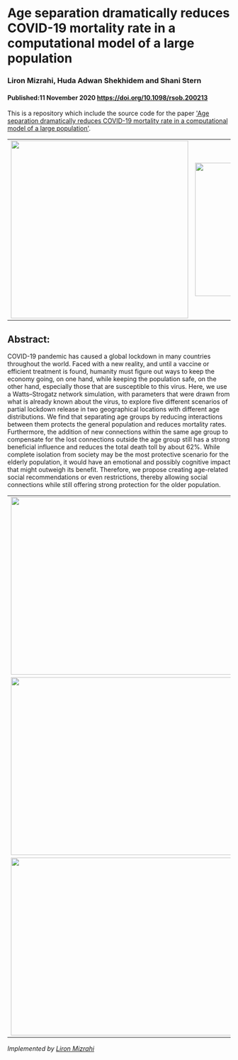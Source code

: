 # Age separation dramatically reduces COVID-19 mortality rate in a computational model of a large population

### Liron Mizrahi, Huda Adwan Shekhidem and Shani Stern
#### Published:<b>11 November 2020</b> <a href='https://doi.org/10.1098/rsob.200213'>https://doi.org/10.1098/rsob.200213</a>

This is a repository which include the source code for the paper <a href='https://royalsocietypublishing.org/doi/10.1098/rsob.200213'>'Age separation dramatically reduces COVID-19 mortality rate in a computational model of a large population'</a>. 


<table style="width:100%">
  <tr>
    <td>
      <img src="https://github.com/Precision-Disease-Modeling-Lab/covid19_computational_model/blob/master/figures/Israel/Connections between 30 subjects.png" width="400" height="400">
    </td>
    <td>
      <img src="https://github.com/Precision-Disease-Modeling-Lab/covid19_computational_model/blob/master/figures/Israel/Dist. by age group - State 0.png" width="300" height="300">
    </td>
  </tr>
</table>


## Abstract: 
COVID-19 pandemic has caused a global lockdown in many countries throughout the world. Faced with a new reality, and until a vaccine or efficient treatment is found, humanity must figure out ways to keep the economy going, on one hand, while keeping the population safe, on the other hand, especially those that are susceptible to this virus. Here, we use a Watts–Strogatz network simulation, with parameters that were drawn from what is already known about the virus, to explore five different scenarios of partial lockdown release in two geographical locations with different age distributions. We find that separating age groups by reducing interactions between them protects the general population and reduces mortality rates. Furthermore, the addition of new connections within the same age group to compensate for the lost connections outside the age group still has a strong beneficial influence and reduces the total death toll by about 62%. While complete isolation from society may be the most protective scenario for the elderly population, it would have an emotional and possibly cognitive impact that might outweigh its benefit. Therefore, we propose creating age-related social recommendations or even restrictions, thereby allowing social connections while still offering strong protection for the older population.


<table style="width:100%">
  <tr>
  <td>
    <img src="https://github.com/Precision-Disease-Modeling-Lab/covid19_computational_model/blob/master/figures/Israel/Infections_span.png" width="1000" height="400">
  </td>
  </tr>
  <tr>
  <td>
    <img src="https://github.com/Precision-Disease-Modeling-Lab/covid19_computational_model/blob/master/figures/Israel/Total_Deceased_span.png" width="1000" height="400">
  </td>
  </tr>
  <tr>
  <td>
    <img src="https://github.com/Precision-Disease-Modeling-Lab/covid19_computational_model/blob/master/figures/Israel/Total Death - split by age.png" width="1000" height="400">
  </td>
  </tr>
</table>


<i> Implemented by <a href = 'https://github.com/liron-mizrahi'> Liron Mizrahi</a> </i>

